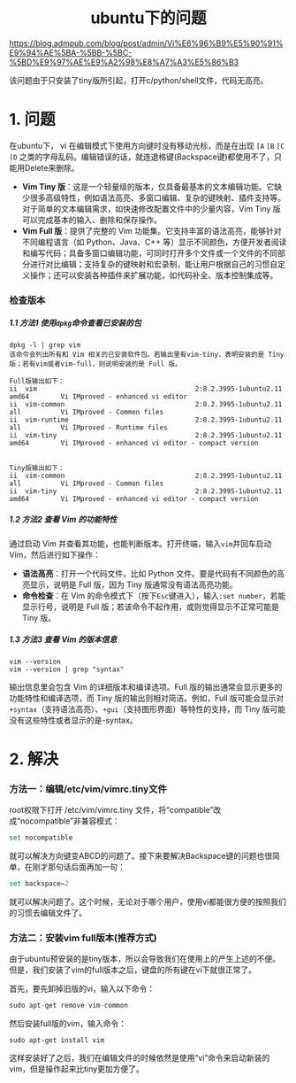<h1 align="center">ubuntu下的问题</h1>


https://blog.admpub.com/blog/post/admin/Vi%E6%96%B9%E5%90%91%E9%94%AE%5BA-%5BB-%5BC-%5BD%E9%97%AE%E9%A2%98%E8%A7%A3%E5%86%B3



该问题由于只安装了tiny版所引起，打开c/python/shell文件，代码无高亮。


# 1. 问题

在ubuntu下， vi 在编辑模式下使用方向键时没有移动光标，而是在出现 `[A` `[B` `[C` `[D` 之类的字母乱码。编辑错误的话，就连退格键(Backspace键)都使用不了，只能用Delete来删除。

- **Vim Tiny 版**：这是一个轻量级的版本，仅具备最基本的文本编辑功能。它缺少很多高级特性，例如语法高亮、多窗口编辑、复杂的键映射、插件支持等。对于简单的文本编辑需求，如快速修改配置文件中的少量内容，Vim Tiny 版可以完成基本的输入、删除和保存操作。
- **Vim Full 版**：提供了完整的 Vim 功能集。它支持丰富的语法高亮，能够针对不同编程语言（如 Python、Java、C++ 等）显示不同颜色，方便开发者阅读和编写代码；具备多窗口编辑功能，可同时打开多个文件或一个文件的不同部分进行对比编辑；支持复杂的键映射和宏录制，能让用户根据自己的习惯自定义操作；还可以安装各种插件来扩展功能，如代码补全、版本控制集成等。



### 检查版本

##### 1.1  方法1 使用`dpkg`命令查看已安装的包

```shell
dpkg -l | grep vim
该命令会列出所有和 Vim 相关的已安装软件包。若输出里有vim-tiny，表明安装的是 Tiny 版；若有vim或者vim-full，则说明安装的是 Full 版。

Full版输出如下：
ii  vim                                        2:8.2.3995-1ubuntu2.11                  amd64        Vi IMproved - enhanced vi editor
ii  vim-common                                 2:8.2.3995-1ubuntu2.11                  all          Vi IMproved - Common files
ii  vim-runtime                                2:8.2.3995-1ubuntu2.11                  all          Vi IMproved - Runtime files
ii  vim-tiny                                   2:8.2.3995-1ubuntu2.11                  amd64        Vi IMproved - enhanced vi editor - compact version


Tiny版输出如下：
ii  vim-common                                 2:8.2.3995-1ubuntu2.11                  all          Vi IMproved - Common files
ii  vim-tiny                                   2:8.2.3995-1ubuntu2.11                  amd64        Vi IMproved - enhanced vi editor - compact version
```



##### 1.2  方法2 查看 Vim 的功能特性

通过启动 Vim 并查看其功能，也能判断版本。打开终端，输入`vim`并回车启动 Vim，然后进行如下操作：

- **语法高亮**：打开一个代码文件，比如 Python 文件。要是代码有不同颜色的高亮显示，说明是 Full 版，因为 Tiny 版通常没有语法高亮功能。
- **命令检查**：在 Vim 的命令模式下（按下`Esc`键进入），输入`:set number`，若能显示行号，说明是 Full 版；若该命令不起作用，或则觉得显示不正常可能是 Tiny 版。

##### 1.3  方法3 查看 Vim 的版本信息

```
vim --version
vim --version | grep "syntax"
```

输出信息里会包含 Vim 的详细版本和编译选项。Full 版的输出通常会显示更多的功能特性和编译选项，而 Tiny 版的输出则相对简洁。例如，Full 版可能会显示对`+syntax`（支持语法高亮）、`+gui`（支持图形界面）等特性的支持，而 Tiny 版可能没有这些特性或者显示的是-syntax。

# 2. 解决

### 方法一：编辑/etc/vim/vimrc.tiny文件

root权限下打开 /etc/vim/vimrc.tiny 文件，将“compatible”改成“nocompatible”非兼容模式：

```asm
set nocompatible
```

就可以解决方向键变ABCD的问题了。接下来要解决Backspace键的问题也很简单，在刚才那句话后面再加一句：

```asm
set backspace=2
```

就可以解决问题了。这个时候，无论对于哪个用户，使用vi都能很方便的按照我们的习惯去编辑文件了。



### 方法二：安装vim full版本(推荐方式)

由于ubuntu预安装的是tiny版本，所以会导致我们在使用上的产生上述的不便。但是，我们安装了vim的full版本之后，键盘的所有键在vi下就很正常了。

首先，要先卸掉旧版的vi，输入以下命令：

```asm
sudo apt-get remove vim-common
```

然后安装full版的vim，输入命令：

```
sudo apt-get install vim
```

这样安装好了之后，我们在编辑文件的时候依然是使用“vi”命令来启动新装的vim，但是操作起来比tiny更加方便了。